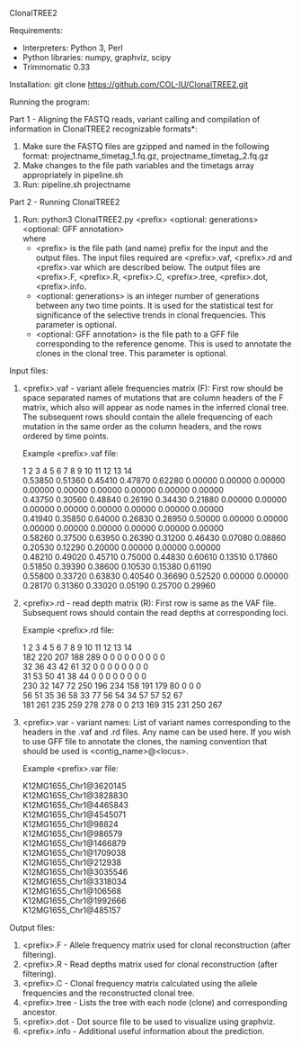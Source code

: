 ClonalTREE2

Requirements:
- Interpreters: Python 3, Perl
- Python libraries: numpy, graphviz, scipy
- Trimmomatic 0.33

Installation: 
git clone https://github.com/COL-IU/ClonalTREE2.git

Running the program: 

Part 1 - Aligning the FASTQ reads, variant calling and compilation of information in ClonalTREE2 recognizable formats*:
1) Make sure the FASTQ files are gzipped and named in the following format: projectname_timetag_1.fq.gz, projectname_timetag_2.fq.gz
2) Make changes to the file path variables and the timetags array appropriately in pipeline.sh
3) Run: pipeline.sh projectname

Part 2 - Running ClonalTREE2
1) Run: python3 ClonalTREE2.py \<prefix\> \<optional: generations\> \<optional: GFF annotation\>\
    where
    - \<prefix\> is the file path (and name) prefix for the input and the output files. The input files required are \<prefix\>.vaf, \<prefix\>.rd and \<prefix\>.var which are described below. The output files are \<prefix\>.F, \<prefix\>.R, \<prefix\>.C, \<prefix\>.tree, \<prefix\>.dot, \<prefix\>.info.
    - \<optional: generations\> is an integer number of generations between any two time points. It is used for the statistical test for significance of the selective trends in clonal frequencies. This parameter is optional.
    - \<optional: GFF annotation\> is the file path to a GFF file corresponding to the reference genome. This is used to annotate the clones in the clonal tree. This parameter is optional.
  
Input files:
1) \<prefix\>.vaf - variant allele frequencies matrix (F): First row should be space separated names of mutations that are column headers of the F matrix, which also will appear as node names in the inferred clonal tree. The subsequent rows should contain the allele frequencing of each mutation in the same order as the column headers, and the rows ordered by time points. 

    Example \<prefix\>.vaf file:

    1	2	3	4	5	6	7	8	9	10	11	12	13	14\
    0.53850	0.51360	0.45410	0.47870	0.62280	0.00000	0.00000	0.00000	0.00000	0.00000	0.00000	0.00000	0.00000	0.00000\
    0.43750	0.30560	0.48840	0.26190	0.34430	0.21880	0.00000	0.00000	0.00000	0.00000	0.00000	0.00000	0.00000	0.00000\
    0.41940	0.35850	0.64000	0.26830	0.28950	0.50000	0.00000	0.00000	0.00000	0.00000	0.00000	0.00000	0.00000	0.00000\
    0.58260	0.37500	0.63950	0.26390	0.31200	0.46430	0.07080	0.08860	0.20530	0.12290	0.20000	0.00000	0.00000	0.00000\
    0.48210	0.49020	0.45710	0.75000	0.44830	0.60610	0.13510	0.17860	0.51850	0.39390	0.38600	0.10530	0.15380	0.61190\
    0.55800	0.33720	0.63830	0.40540	0.36690	0.52520	0.00000	0.00000	0.28170	0.31360	0.33020	0.05190	0.25700	0.29960

2) \<prefix\>.rd - read depth matrix (R): First row is same as the VAF file. Subsequent rows should contain the read depths at corresponding loci. 

    Example \<prefix\>.rd file:

    1	2	3	4	5	6	7	8	9	10	11	12	13	14\
    182	220	207	188	289	0	0	0	0	0	0	0	0	0\
    32	36	43	42	61	32	0	0	0	0	0	0	0	0\
    31	53	50	41	38	44	0	0	0	0	0	0	0	0\
    230	32	147	72	250	196	234	158	191	179	80	0	0	0\
    56	51	35	36	58	33	77	56	54	34	57	57	52	67\
    181	261	235	259	278	278	0	0	213	169	315	231	250	267

3) \<prefix\>.var - variant names: List of variant names corresponding to the headers in the .vaf and .rd files. Any name can be used here. If you wish to use GFF file to annotate the clones, the naming convention that should be used is \<contig_name\>@\<locus\>. 

    Example \<prefix\>.var file:

    K12MG1655_Chr1@3620145\
    K12MG1655_Chr1@3828830\
    K12MG1655_Chr1@4465843\
    K12MG1655_Chr1@4545071\
    K12MG1655_Chr1@98824\
    K12MG1655_Chr1@986579\
    K12MG1655_Chr1@1466879\
    K12MG1655_Chr1@1709038\
    K12MG1655_Chr1@212938\
    K12MG1655_Chr1@3035546\
    K12MG1655_Chr1@3318034\
    K12MG1655_Chr1@106568\
    K12MG1655_Chr1@1992666\
    K12MG1655_Chr1@485157

Output files:
1) \<prefix\>.F - Allele frequency matrix used for clonal reconstruction (after filtering).  
2) \<prefix\>.R - Read depths matrix used for clonal reconstruction (after filtering).
3) \<prefix\>.C - Clonal frequency matrix calculated using the allele frequencies and the reconstructed clonal tree. 
4) \<prefix\>.tree - Lists the tree with each node (clone) and corresponding ancestor. 
5) \<prefix\>.dot - Dot source file to be used to visualize using graphviz.
6) \<prefix\>.info - Additional useful information about the prediction. 
